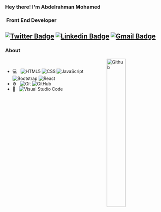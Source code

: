 ### Hey there! I'm Abdelrahman Mohamed
<h3> &nbsp;Front End Developer </h3>

[![Twitter Badge](https://img.shields.io/badge/-A98bdelrahman-1ca0f1?style=flat-square&logo=twitter&logoColor=white&link=https://twitter.com/A98bdelrahman)](https://twitter.com/A98bdelrahman)  [![Linkedin Badge](https://img.shields.io/badge/-abdelrahmanm98-blue?style=flat-square&logo=Linkedin&logoColor=white&link=https://www.linkedin.com/in/abdelrahmanm98//)](https://www.linkedin.com/in/abdelrahmanm98/) [![Gmail Badge](https://img.shields.io/badge/-a98bdelrahman@gmail.com-c14438?style=flat-square&logo=Gmail&logoColor=white&link=mailto:a98bdelrahman@gmail.com)](mailto:a98bdelrahman@gmail.com)
---------------------------------------------------------------------------------------------------------------------------------------------------------------------------------
### About

<img width="35%" align="right" alt="Github" src="https://user-images.githubusercontent.com/48678280/88862734-4903af80-d201-11ea-968b-9c939d88a37c.gif" />
<br/>

- 💻 &nbsp;
  ![HTML5](https://img.shields.io/badge/-HTML5-333333?style=flat&logo=HTML5)
  ![CSS](https://img.shields.io/badge/-CSS-333333?style=flat&logo=CSS3&logoColor=1572B6)
  ![JavaScript](https://img.shields.io/badge/-JavaScript-333333?style=flat&logo=javascript)
  ![Bootstrap](https://img.shields.io/badge/-Bootstrap-333333?style=flat&logo=bootstrap&logoColor=563D7C)
  ![React](https://img.shields.io/badge/-React-333333?style=flat&logo=react)
- ⚙️ &nbsp;
  ![Git](https://img.shields.io/badge/-Git-333333?style=flat&logo=git)
  ![GitHub](https://img.shields.io/badge/-GitHub-333333?style=flat&logo=github)
- 🔧 &nbsp;
  ![Visual Studio Code](https://img.shields.io/badge/-Visual%20Studio%20Code-333333?style=flat&logo=visual-studio-code&logoColor=007ACC)

<br/>
